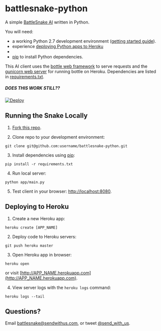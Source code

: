 # battlesnake-python

A simple [BattleSnake AI](http://battlesnake.io) written in Python.

You will need:
* a working Python 2.7 development environment ([getting started guide](http://hackercodex.com/guide/python-development-environment-on-mac-osx/)).
* experience [deploying Python apps to Heroku](https://devcenter.heroku.com/articles/getting-started-with-python#introduction)
* 
* [pip](https://pip.pypa.io/en/latest/installing.html) to install Python dependencies.

This AI client uses the [bottle web framework](http://bottlepy.org/docs/dev/index.html) to serve requests and the [gunicorn web server](http://gunicorn.org/) for running bottle on Heroku. Dependencies are listed in [requirements.txt](requirements.txt).


##### DOES THIS WORK STILL??
[![Deploy](https://www.herokucdn.com/deploy/button.png)](https://heroku.com/deploy)

## Running the Snake Locally

1) [Fork this repo](#fork-destination-box).

2) Clone repo to your development environment:
```
git clone git@github.com:username/battlesnake-python.git
```

3) Install dependencies using [pip](https://pip.pypa.io/en/latest/installing.html):
```
pip install -r requirements.txt
```

4) Run local server:
```
python app/main.py
```

5) Test client in your browser: [http://localhost:8080](http://localhost:8080).

## Deploying to Heroku

1) Create a new Heroku app:
```
heroku create [APP_NAME]
```

2) Deploy code to Heroku servers:
```
git push heroku master
```

3) Open Heroku app in browser:
```
heroku open
```
or visit [http://APP_NAME.herokuapp.com](http://APP_NAME.herokuapp.com).

4) View server logs with the `heroku logs` command:
```
heroku logs --tail
```

## Questions?

Email [battlesnake@sendwithus.com](mailto:battlesnake@sendwithus.com), or tweet [@send_with_us](http://twitter.com/send_with_us).
